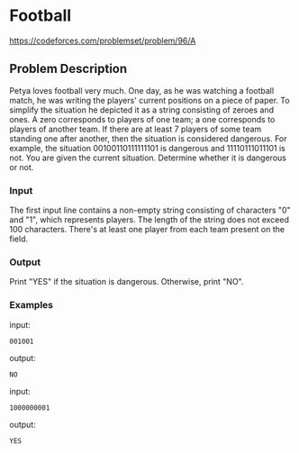 # Football
https://codeforces.com/problemset/problem/96/A

## Problem Description
Petya loves football very much. One day, as he was watching a football match, he was writing the players' current positions on a piece of paper. To simplify the situation he depicted it as a string consisting of zeroes and ones. A zero corresponds to players of one team; a one corresponds to players of another team. If there are at least 7 players of some team standing one after another, then the situation is considered dangerous. For example, the situation 00100110111111101 is dangerous and 11110111011101 is not. You are given the current situation. Determine whether it is dangerous or not.

### Input
The first input line contains a non-empty string consisting of characters "0" and "1", which represents players. The length of the string does not exceed 100 characters. There's at least one player from each team present on the field.

### Output
Print "YES" if the situation is dangerous. Otherwise, print "NO".

### Examples
input:
```
001001
```

output:
```
NO
```

input:
```
1000000001
```

output:
```
YES
```